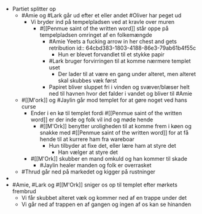 - Partiet splitter op
	- #Amie og #Lark går ud efter et eller andet #Oliver har peget ud
		- Vi bryder ind på tempelpladsen ved at kravle over muren
			- #[[Penmue saint of the written word]] står oppe på tempelpladsen omringet af en folkemængde
				- #Amie Yeets a fucking arrow in her chest and gets retribution
				  id:: 64cbd383-1803-4188-86e3-79ab61b4f55c
					- Hun er blevet forvandlet til et stykke papir
				- #Lark bruger forvirringen til at komme nærmere templet uset
					- Der lader til at være en gang under alteret, men alteret skal skubbes væk først
				- Papiret bliver sluppet fri i vinden og svæver/blæser helt ned til havnen hvor det falder i vandet og bliver til #Amie
	- #[[M'ork]] og #Jaylin går mod templet for at gøre noget ved hans curse
		- Ender i en kø til templet fordi #[[Penmue saint of the written word]] er der inde og folk vil ind og møde hende
			- #[[M'Ork]] benytter uroligheden til at komme frem i køen og snakke med #[[Penmue saint of the written word]] for at få hende til at kurrere ham fra wareboar
				- Hun tilbyder at fixe det, eller lære ham at styre det
					- Han vælger at styre det
		- #[[M'Ork]] skubber en mand omkuld og han kommer til skade
			- #Jaylin healer manden og folk er overrasket
	- #Thrud går ned på markedet og kigger på rustninger
-
- #Amie, #Lark og #[[M'Ork]] sniger os op til templet efter mørkets frembrud
	- Vi får skubbet alteret væk og kommer ned af en trappe under det
	- Vi går ned af trappen en af gangen og ingen af os kan se hinanden
